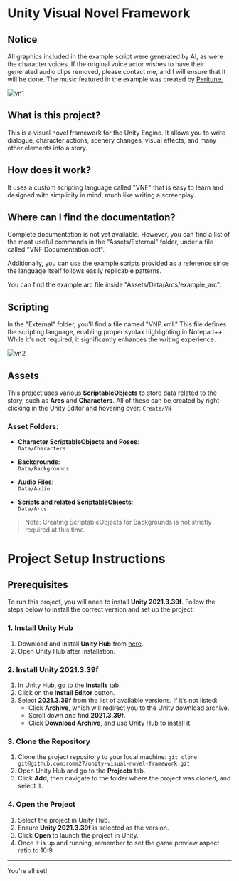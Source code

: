 # Unity Visual Novel Framework

## Notice
All graphics included in the example script were generated by AI, as were the character voices. If the original voice actor wishes to have their generated audio clips removed, please contact me, and I will ensure that it will be done.
The music featured in the example was created by [Peritune.](https://www.youtube.com/channel/UCgrQkWWf_48rQm-x-dQ4_uA)

![vn1](https://github.com/user-attachments/assets/c05474b5-dd35-4e3e-87af-2eba673c8df6)


## What is this project?
This is a visual novel framework for the Unity Engine. It allows you to write dialogue, character actions, scenery changes, visual effects, and many other elements into a story.

## How does it work?
It uses a custom scripting language called "VNF" that is easy to learn and designed with simplicity in mind, much like writing a screenplay.

## Where can I find the documentation?
Complete documentation is not yet available. However, you can find a list of the most useful commands in the "Assets/External" folder, under a file called "VNF Documentation.odt".

Additionally, you can use the example scripts provided as a reference since the language itself follows easily replicable patterns.

You can find the example arc file inside "Assets/Data/Arcs/example_arc".

## Scripting
In the "External" folder, you'll find a file named "VNP.xml." This file defines the scripting language, enabling proper syntax highlighting in Notepad++. While it's not required, it significantly enhances the writing experience.

![vn2](https://github.com/user-attachments/assets/17b409d0-174c-4298-9db1-883b1f752448)


## Assets

This project uses various **ScriptableObjects** to store data related to the story, such as **Arcs** and **Characters**. All of these can be created by right-clicking in the Unity Editor and hovering over: ``` Create/VN ```

### Asset Folders:

- **Character ScriptableObjects and Poses**:  
  `Data/Characters`

- **Backgrounds**:  
  `Data/Backgrounds`

- **Audio Files**:  
  `Data/Audio`

- **Scripts and related ScriptableObjects**:  
  `Data/Arcs`

> Note: Creating ScriptableObjects for Backgrounds is not strictly required at this time.



# Project Setup Instructions

## Prerequisites

To run this project, you will need to install **Unity 2021.3.39f**. Follow the steps below to install the correct version and set up the project:

### 1. Install Unity Hub

1. Download and install **Unity Hub** from [here](https://unity.com/download).
2. Open Unity Hub after installation.

### 2. Install Unity 2021.3.39f

1. In Unity Hub, go to the **Installs** tab.
2. Click on the **Install Editor** button.
3. Select **2021.3.39f** from the list of available versions. If it’s not listed:
   - Click **Archive**, which will redirect you to the Unity download archive.
   - Scroll down and find **2021.3.39f**.
   - Click **Download Archive**, and use Unity Hub to install it.

### 3. Clone the Repository

1. Clone the project repository to your local machine:
   ```git clone git@github.com:romm27/unity-visual-novel-framework.git```
2. Open Unity Hub and go to the **Projects** tab.
3. Click **Add**, then navigate to the folder where the project was cloned, and select it.

### 4. Open the Project

1. Select the project in Unity Hub.
2. Ensure **Unity 2021.3.39f** is selected as the version.
3. Click **Open** to launch the project in Unity.
4. Once it is up and running, remember to set the game preview aspect ratio to 16:9.

---

You're all set!
